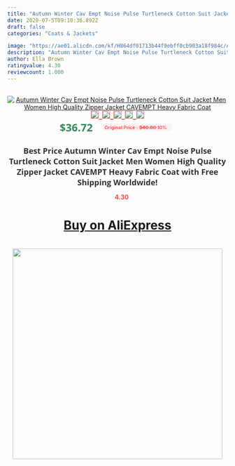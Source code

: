```yaml
---
title: "Autumn Winter Cav Empt Noise Pulse Turtleneck Cotton Suit Jacket Men Women High Quality Zipper Jacket CAVEMPT Heavy Fabric Coat"
date: 2020-07-5T09:10:36.892Z
draft: false
categories: "Coats & Jackets"

image: "https://ae01.alicdn.com/kf/H864df01713b44f9ebff0cb903a18f984c/Autumn-Winter-Cav-Empt-Noise-Pulse-Turtleneck-Cotton-Suit-Jacket-Men-Women-High-Quality-Zipper-Jacket.jpg"
description: "Autumn Winter Cav Empt Noise Pulse Turtleneck Cotton Suit Jacket Men Women High Quality Zipper Jacket CAVEMPT Heavy Fabric Coat"
author: Ella Brown
ratingvalue: 4.30
reviewcount: 1.000
---
```

<br>
<div style="text-align: center;">
<a href="https://s.click.aliexpress.com/e/_A3GEbj" target="_blank" rel="nofollow noopener noreferrer"><img alt="Autumn Winter Cav Empt Noise Pulse Turtleneck Cotton Suit Jacket Men Women High Quality Zipper Jacket CAVEMPT Heavy Fabric Coat" class="magnifier-image" src="https://ae01.alicdn.com/kf/H864df01713b44f9ebff0cb903a18f984c/Autumn-Winter-Cav-Empt-Noise-Pulse-Turtleneck-Cotton-Suit-Jacket-Men-Women-High-Quality-Zipper-Jacket.jpg_640x640.jpg">
<br>
<img style="border:1px solid salmon" src="https://ae01.alicdn.com/kf/H864df01713b44f9ebff0cb903a18f984c/Autumn-Winter-Cav-Empt-Noise-Pulse-Turtleneck-Cotton-Suit-Jacket-Men-Women-High-Quality-Zipper-Jacket.jpg_120x120.jpg">&nbsp;&nbsp;<img style="border:1px solid salmon" src="https://ae01.alicdn.com/kf/H07e55060c77343d385296ec7c9a4f652b/Autumn-Winter-Cav-Empt-Noise-Pulse-Turtleneck-Cotton-Suit-Jacket-Men-Women-High-Quality-Zipper-Jacket.jpg_120x120.jpg">&nbsp;&nbsp;<img style="border:1px solid salmon" src="https://ae01.alicdn.com/kf/H7786eb3634294fbf91c9387ebb48207bT/Autumn-Winter-Cav-Empt-Noise-Pulse-Turtleneck-Cotton-Suit-Jacket-Men-Women-High-Quality-Zipper-Jacket.jpg_120x120.jpg">&nbsp;&nbsp;<img style="border:1px solid salmon" src="https://ae01.alicdn.com/kf/H5a28d3119e5a48469efed47b72ad843ad/Autumn-Winter-Cav-Empt-Noise-Pulse-Turtleneck-Cotton-Suit-Jacket-Men-Women-High-Quality-Zipper-Jacket.jpg_120x120.jpg">&nbsp;&nbsp;<img style="border:1px solid salmon" src="https://ae01.alicdn.com/kf/Hf7c9c5f25a604f319c9a97661849fd31U/Autumn-Winter-Cav-Empt-Noise-Pulse-Turtleneck-Cotton-Suit-Jacket-Men-Women-High-Quality-Zipper-Jacket.jpg_120x120.jpg"></a></div><br0>
<div style="text-align: center;"><span style="background-color: white; border: 0px; box-sizing: border-box; color: seagreen; display: inline-block; font-family: &quot;open sans&quot; , &quot;arial&quot; , &quot;helvetica&quot; , sans-serif , &quot;heiti&quot;; font-size: 24px; font-stretch: inherit; font-weight: 700; line-height: inherit; margin: 0px 10px 0px 0px; padding: 0px; vertical-align: middle;">$36.72 </span>
<span style="background: rgb(255 , 241 , 241); border-radius: 3px; border: 0px; box-sizing: border-box; color: #ff4747; display: inline-block; font-family: inherit; font-size: 12px; font-stretch: inherit; font-style: inherit; font-variant: inherit; font-weight: 600; line-height: inherit; margin: 0px; padding: 2px 5px; transform: scale(0.9); vertical-align: middle;">Original Price : <b style="text-decoration: line-through;">$40.80 </b> 10%&nbsp;&nbsp;</span></div>
<h1 style="color: #333333; display: inline-block; font-family: &quot;open sans&quot; , &quot;arial&quot; , &quot;helvetica&quot; , sans-serif , &quot;heiti&quot;; font-size: 18px; font-stretch: inherit; font-weight: 700; text-align: center;">Best Price Autumn Winter Cav Empt Noise Pulse Turtleneck Cotton Suit Jacket Men Women High Quality Zipper Jacket CAVEMPT Heavy Fabric Coat with Free Shipping Worldwide!</h1>
<div style="color: #ff4747; text-align: center;">
<img src="https://4.bp.blogspot.com/-M0ZcTcb-5uY/XleCXlxnR4I/AAAAAAAAAEc/OrjgMkXV1oMQFaCRZj5HQwOCBcu3w1FegCPcBGAYYCw/s1600/star.png" style="height: 15px;">&nbsp;<b>4.30</b></div>
<div class="button_cont" align="center"><a class="buynow_a" href="https://s.click.aliexpress.com/e/_A3GEbj" target="_blank" rel="nofollow noopener noreferrer"><H1>Buy on AliExpress</H1></a></div><br>
<div class="separator" style="clear: both; text-align: center;">
<img src="https://lh3.googleusercontent.com/-pTy5HemUv9M/XlePHvY0dAI/AAAAAAAAAE4/0nX5iRUoIWY8eMW9Dpxeirr157OZliDIgCLcBGAsYHQ/s1600/badge.gif" width="480">
</div>
